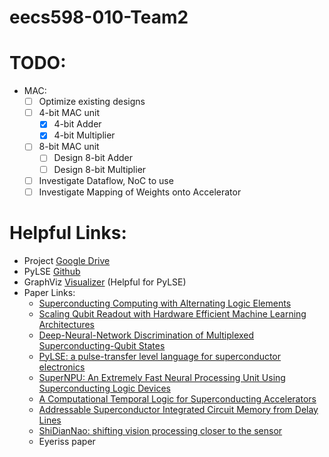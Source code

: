 # eecs598-010-Team2

# TODO:
- MAC:
  - [ ] Optimize existing designs
  - [ ] 4-bit MAC unit
    - [X] 4-bit Adder
    - [X] 4-bit Multiplier
  - [ ] 8-bit MAC unit
    - [ ] Design 8-bit Adder
    - [ ] Design 8-bit Multiplier
  - [ ] Investigate Dataflow, NoC to use
  - [ ] Investigate Mapping of Weights onto Accelerator

# Helpful Links:
- Project [Google Drive](https://drive.google.com/drive/u/1/folders/1lGD-EbEd5oGc7vOjrX4MHmwefSjBNjo0)
- PyLSE [Github](https://github.com/UCSBarchlab/PyLSE)
- GraphViz [Visualizer](https://dreampuf.github.io/GraphvizOnline/) (Helpful for PyLSE)
- Paper Links:
  - [Superconducting Computing with Alternating Logic Elements](https://ieeexplore.ieee.org/abstract/document/9499888)
  - [Scaling Qubit Readout with Hardware Efficient Machine Learning Architectures](https://arxiv.org/abs/2212.03895)
  - [Deep-Neural-Network Discrimination of Multiplexed Superconducting-Qubit States](https://arxiv.org/abs/2102.12481)
  - [PyLSE: a pulse-transfer level language for superconductor electronics](https://dl.acm.org/doi/abs/10.1145/3519939.3523438)
  - [SuperNPU: An Extremely Fast Neural Processing Unit Using Superconducting Logic Devices](https://ieeexplore.ieee.org/document/9251979)
  - [A Computational Temporal Logic for Superconducting Accelerators](https://dl.acm.org/doi/10.1145/3373376.3378517)
  - [Addressable Superconductor Integrated Circuit Memory from Delay Lines](https://arxiv.org/abs/2205.08016)
  - [ShiDianNao: shifting vision processing closer to the sensor](https://dl.acm.org/doi/10.1145/2749469.2750389)
  - Eyeriss paper
